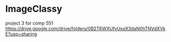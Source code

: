 # ImageClassy
project 3 for comp 551
https://drive.google.com/drive/folders/0B2T6WXUfvUxoX3daN0hTNVdXVkE?usp=sharing

